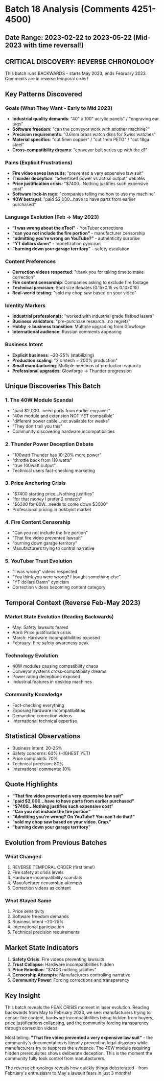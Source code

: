 # Batch 18 Analysis (Comments 4251-4500)
## Date Range: 2023-02-22 to 2023-05-22 (Mid-2023 with time reversal!)

## CRITICAL DISCOVERY: REVERSE CHRONOLOGY
This batch runs BACKWARDS - starts May 2023, ends February 2023. Comments are in reverse temporal order!

## Key Patterns Discovered

### Goals (What They Want - Early to Mid 2023)
- **Industrial quality demands**: "40" x 100" acrylic panels" / "engraving ear tags"
- **Software freedom**: "can the conveyor work with another machine?"
- **Precision requirements**: "0.6mm brass watch dials for Swiss watches"
- **Material specifics**: "cut 5mm copper" / "cut 1mm PETG" / "cut 18ga steel"
- **Cross-compatibility dreams**: "conveyor belt series up with the d1"

### Pains (Explicit Frustrations)
- **Fire video saves lawsuits**: "prevented a very expensive law suit"
- **Thunder deception**: "advertised power vs actual output" debates
- **Price justification crisis**: "$7400...Nothing justifies such expensive cost"
- **Software lock-in rage**: "companies telling me how to use my machine"
- **40W betrayal**: "paid $2,000...have to have parts from earlier purchased"

### Language Evolution (Feb → May 2023)
- **"I was wrong about the xTool"** - YouTuber corrections
- **"can you not include the fire portion"** - manufacturer censorship
- **"admitting you're wrong on YouTube?"** - authenticity surprise
- **"YT dollars damn"** - monetization cynicism
- **"burning down your garage territory"** - safety escalation

### Content Preferences
- **Correction videos respected**: "thank you for taking time to make correction"
- **Fire content censorship**: Companies asking to exclude fire footage
- **Technical precision**: Spot size debates (0.15x0.15 vs 0.10x0.15)
- **Real-world testing**: "sold my chop saw based on your video"

### Identity Markers
- **Industrial professionals**: "worked with industrial grade flatbed lasers"
- **Business validators**: "pre-purchase research...no regrets"
- **Hobby → business transition**: Multiple upgrading from Glowforge
- **International audience**: Russian comments appearing

### Business Intent
- **Explicit business**: ~20-25% (stabilizing)
- **Production scaling**: "2 omtech = 200% production"
- **Small manufacturing**: Multiple mentions of production capacity
- **Professional upgrades**: Glowforge → Thunder progression

## Unique Discoveries This Batch

### 1. The 40W Module Scandal
- "paid $2,000...need parts from earlier engraver"
- "40w module and extension NOT YET compatible"
- "different power cable...not available for weeks"
- "They don't tell you this"
- Community discovering hardware incompatibilities

### 2. Thunder Power Deception Debate
- "100watt Thunder has 10-20% more power"
- "throttle back from 118 watts"
- "true 100watt output"
- Technical users fact-checking marketing

### 3. Price Anchoring Crisis
- "$7400 starting price...Nothing justifies"
- "for that money I prefer 2 omtech"
- "$6300 for 60W...needs to come down $3000"
- Professional pricing in hobbyist market

### 4. Fire Content Censorship
- "Can you not include the fire portion"
- "That fire video prevented lawsuit"
- "burning down garage territory"
- Manufacturers trying to control narrative

### 5. YouTuber Trust Evolution
- "I was wrong" videos respected
- "You think you were wrong? I bought something else"
- "YT dollars Damn" cynicism
- Correction videos becoming content category

## Temporal Context (Reverse Feb-May 2023)

### Market State Evolution (Reading Backwards)
- May: Safety lawsuits feared
- April: Price justification crisis
- March: Hardware incompatibilities exposed  
- February: Fire safety awareness peak

### Technology Evolution
- 40W modules causing compatibility chaos
- Conveyor systems cross-compatibility dreams
- Power rating deceptions exposed
- Industrial features in desktop machines

### Community Knowledge
- Fact-checking everything
- Exposing hardware incompatibilities
- Demanding correction videos
- International technical expertise

## Statistical Observations
- Business intent: 20-25%
- Safety concerns: 60% (HIGHEST YET)
- Price complaints: 70%
- Technical precision: 80%
- International comments: 10%

## Quote Highlights
- **"That fire video prevented a very expensive law suit"**
- **"paid $2,000...have to have parts from earlier purchased"**
- **"$7400...Nothing justifies such expensive cost"**
- **"Can you not include the fire portion"**
- **"Admitting you're wrong? On YouTube? You can't do that!"**
- **"sold my chop saw based on your video. Crap."**
- **"burning down your garage territory"**

## Evolution from Previous Batches

### What Changed
1. REVERSE TEMPORAL ORDER (first time!)
2. Fire safety at crisis levels
3. Hardware incompatibility scandals
4. Manufacturer censorship attempts
5. Correction videos as content

### What Stayed Same
1. Price sensitivity
2. Software freedom demands
3. Business intent ~20-25%
4. International participation
5. Technical precision requirements

## Market State Indicators
1. **Safety Crisis**: Fire videos preventing lawsuits
2. **Trust Collapse**: Hardware incompatibilities hidden
3. **Price Rebellion**: "$7400 nothing justifies"
4. **Censorship Attempts**: Manufacturers controlling narrative
5. **Community Power**: Forcing corrections and transparency

## Key Insight
This batch reveals the PEAK CRISIS moment in laser evolution. Reading backwards from May to February 2023, we see: manufacturers trying to censor fire content, hardware incompatibilities being hidden from buyers, price justifications collapsing, and the community forcing transparency through correction videos. 

Most telling: **"That fire video prevented a very expensive law suit"** - the community's documentation is literally preventing legal disasters while manufacturers try to suppress the evidence. The 40W module requiring hidden prerequisites shows deliberate deception. This is the moment the community fully took control from manufacturers.

The reverse chronology reveals how quickly things deteriorated - from February's enthusiasm to May's lawsuit fears in just 3 months!